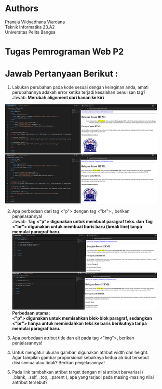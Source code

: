 # Authors
Pranaja Widyadhana Wardana <br>
Teknik Informatika 23.A2 <br>
Universitas Pelita Bangsa

# Tugas Pemrograman Web P2

# Jawab Pertanyaan Berikut : 
1. Lakukan perubahan pada kode sesuai dengan keinginan anda, amati perubahannya adakah 
error ketika terjadi kesalahan penulisan tag? <br>
  Jawab: <b>Merubah alignment dari kanan ke kiri </b><br>
  <img src="/PemWeb2no1.png" img>
  <img src="/PemWeb2no2.png" img>


2. Apa perbedaan dari tag <"p"> dengan tag <"br"> , berikan penjelasannya!<br>
   Jawab: <b>Tag <"p"> digunakan untuk membuat paragraf teks. dan Tag <"br"> digunakan untuk membuat baris baru (break line) tanpa memulai paragraf baru.</b> <br>
     <img src="/p.png" img>
     <img src="/br.png" img> <br>
   <b>Perbedaan utama: <br>
   <"p"> digunakan untuk memisahkan blok-blok paragraf, sedangkan <"br"> hanya untuk memindahkan teks ke baris berikutnya tanpa memulai paragraf baru.</b> <br>

4. Apa perbedaan atribut title dan alt pada tag <"img">, berikan penjelasannya! <br>

5. Untuk mengatur ukuran gambar, digunakan atribut width dan height. Agar tampilan gambar 
proporsional sebaiknya kedua atribut tersebut diisi semua atau tidak? Berikan penjelasannya!<br>

6. Pada link tambahkan atribut target dengan nilai atribut bervariasi ( _blank, _self, _top, 
_parent ), apa yang terjadi pada masing-masing nilai antribut tersebut? 

 
